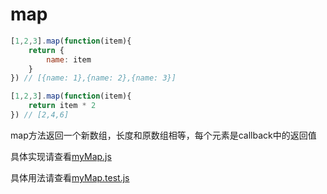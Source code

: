 # map

```javascript
[1,2,3].map(function(item){
	return {
		name: item
	}
}) // [{name: 1},{name: 2},{name: 3}]

[1,2,3].map(function(item){
	return item * 2
}) // [2,4,6]
```

map方法返回一个新数组，长度和原数组相等，每个元素是callback中的返回值

具体实现请查看[myMap.js](./myMap.js)

具体用法请查看[myMap.test.js](./myMap.test.js)